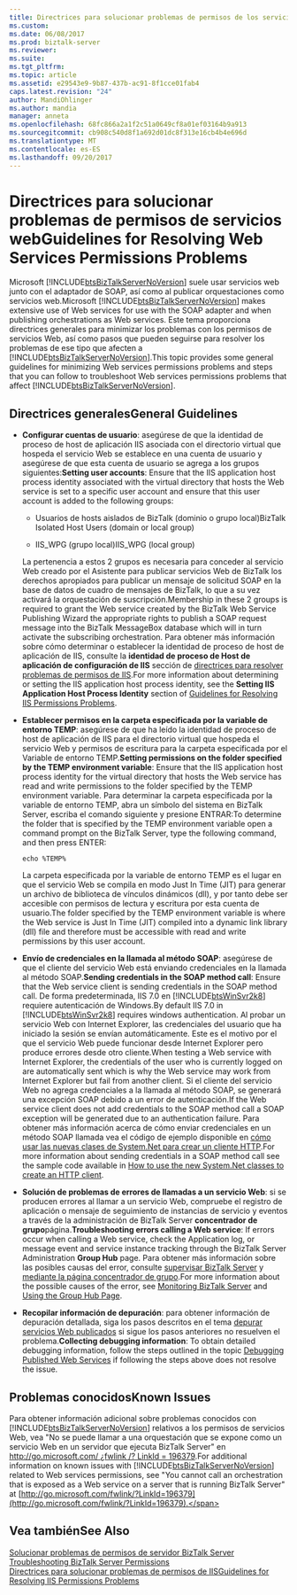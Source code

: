 ```yaml
---
title: Directrices para solucionar problemas de permisos de los servicios Web | Documentos de Microsoft
ms.custom: 
ms.date: 06/08/2017
ms.prod: biztalk-server
ms.reviewer: 
ms.suite: 
ms.tgt_pltfrm: 
ms.topic: article
ms.assetid: e29543e9-9b87-437b-ac91-8f1cce01fab4
caps.latest.revision: "24"
author: MandiOhlinger
ms.author: mandia
manager: anneta
ms.openlocfilehash: 68fc866a2a1f2c51a0649cf8a01ef03164b9a913
ms.sourcegitcommit: cb908c540d8f1a692d01dc8f313e16cb4b4e696d
ms.translationtype: MT
ms.contentlocale: es-ES
ms.lasthandoff: 09/20/2017
---
```

# <a name="guidelines-for-resolving-web-services-permissions-problems"></a><span data-ttu-id="c45e7-102">Directrices para solucionar problemas de permisos de servicios web</span><span class="sxs-lookup"><span data-stu-id="c45e7-102">Guidelines for Resolving Web Services Permissions Problems</span></span>
<span data-ttu-id="c45e7-103">Microsoft [!INCLUDE[btsBizTalkServerNoVersion](../includes/btsbiztalkservernoversion-md.md)] suele usar servicios web junto con el adaptador de SOAP, así como al publicar orquestaciones como servicios web.</span><span class="sxs-lookup"><span data-stu-id="c45e7-103">Microsoft [!INCLUDE[btsBizTalkServerNoVersion](../includes/btsbiztalkservernoversion-md.md)] makes extensive use of Web services for use with the SOAP adapter and when publishing orchestrations as Web services.</span></span> <span data-ttu-id="c45e7-104">Este tema proporciona directrices generales para minimizar los problemas con los permisos de servicios Web, así como pasos que pueden seguirse para resolver los problemas de ese tipo que afecten a [!INCLUDE[btsBizTalkServerNoVersion](../includes/btsbiztalkservernoversion-md.md)].</span><span class="sxs-lookup"><span data-stu-id="c45e7-104">This topic provides some general guidelines for minimizing Web services permissions problems and steps that you can follow to troubleshoot Web services permissions problems that affect [!INCLUDE[btsBizTalkServerNoVersion](../includes/btsbiztalkservernoversion-md.md)].</span></span>  
  
## <a name="general-guidelines"></a><span data-ttu-id="c45e7-105">Directrices generales</span><span class="sxs-lookup"><span data-stu-id="c45e7-105">General Guidelines</span></span>  
  
-   <span data-ttu-id="c45e7-106">**Configurar cuentas de usuario**: asegúrese de que la identidad de proceso de host de aplicación IIS asociada con el directorio virtual que hospeda el servicio Web se establece en una cuenta de usuario y asegúrese de que esta cuenta de usuario se agrega a los grupos siguientes:</span><span class="sxs-lookup"><span data-stu-id="c45e7-106">**Setting user accounts**: Ensure that the IIS application host process identity associated with the virtual directory that hosts the Web service is set to a specific user account and ensure that this user account is added to the following groups:</span></span>  
  
    -   <span data-ttu-id="c45e7-107">Usuarios de hosts aislados de BizTalk (dominio o grupo local)</span><span class="sxs-lookup"><span data-stu-id="c45e7-107">BizTalk Isolated Host Users (domain or local group)</span></span>  
  
    -   <span data-ttu-id="c45e7-108">IIS_WPG (grupo local)</span><span class="sxs-lookup"><span data-stu-id="c45e7-108">IIS_WPG (local group)</span></span>  
  
     <span data-ttu-id="c45e7-109">La pertenencia a estos 2 grupos es necesaria para conceder al servicio Web creado por el Asistente para publicar servicios Web de BizTalk los derechos apropiados para publicar un mensaje de solicitud SOAP en la base de datos de cuadro de mensajes de BizTalk, lo que a su vez activará la orquestación de suscripción.</span><span class="sxs-lookup"><span data-stu-id="c45e7-109">Membership in these 2 groups is required to grant the Web service created by the BizTalk Web Service Publishing Wizard the appropriate rights to publish a SOAP request message into the BizTalk MessageBox database which will in turn activate the subscribing orchestration.</span></span> <span data-ttu-id="c45e7-110">Para obtener más información sobre cómo determinar o establecer la identidad de proceso de host de aplicación de IIS, consulte la **identidad de proceso de Host de aplicación de configuración de IIS** sección de [directrices para resolver problemas de permisos de IIS](../core/guidelines-for-resolving-iis-permissions-problems.md).</span><span class="sxs-lookup"><span data-stu-id="c45e7-110">For more information about determining or setting the IIS application host process identity, see the **Setting IIS Application Host Process Identity** section of [Guidelines for Resolving IIS Permissions Problems](../core/guidelines-for-resolving-iis-permissions-problems.md).</span></span>  
  
-   <span data-ttu-id="c45e7-111">**Establecer permisos en la carpeta especificada por la variable de entorno TEMP**: asegúrese de que ha leído la identidad de proceso de host de aplicación de IIS para el directorio virtual que hospeda el servicio Web y permisos de escritura para la carpeta especificada por el Variable de entorno TEMP.</span><span class="sxs-lookup"><span data-stu-id="c45e7-111">**Setting permissions on the folder specified by the TEMP environment variable**: Ensure that the IIS application host process identity for the virtual directory that hosts the Web service has read and write permissions to the folder specified by the TEMP environment variable.</span></span> <span data-ttu-id="c45e7-112">Para determinar la carpeta especificada por la variable de entorno TEMP, abra un símbolo del sistema en BizTalk Server, escriba el comando siguiente y presione ENTRAR:</span><span class="sxs-lookup"><span data-stu-id="c45e7-112">To determine the folder that is specified by the TEMP environment variable open a command prompt on the BizTalk Server, type the following command, and then press ENTER:</span></span>  
  
    ```  
    echo %TEMP%  
    ```  
  
     <span data-ttu-id="c45e7-113">La carpeta especificada por la variable de entorno TEMP es el lugar en que el servicio Web se compila en modo Just In Time (JIT) para generar un archivo de biblioteca de vínculos dinámicos (dll), y por tanto debe ser accesible con permisos de lectura y escritura por esta cuenta de usuario.</span><span class="sxs-lookup"><span data-stu-id="c45e7-113">The folder specified by the TEMP environment variable is where the Web service is Just In Time (JIT) compiled into a dynamic link library (dll) file and therefore must be accessible with read and write permissions by this user account.</span></span>  
  
-   <span data-ttu-id="c45e7-114">**Envío de credenciales en la llamada al método SOAP**: asegúrese de que el cliente del servicio Web está enviando credenciales en la llamada al método SOAP.</span><span class="sxs-lookup"><span data-stu-id="c45e7-114">**Sending credentials in the SOAP method call**: Ensure that the Web service client is sending credentials in the SOAP method call.</span></span> <span data-ttu-id="c45e7-115">De forma predeterminada, IIS 7.0 en [!INCLUDE[btsWinSvr2k8](../includes/btswinsvr2k8-md.md)] requiere autenticación de Windows.</span><span class="sxs-lookup"><span data-stu-id="c45e7-115">By default IIS 7.0 in [!INCLUDE[btsWinSvr2k8](../includes/btswinsvr2k8-md.md)] requires windows authentication.</span></span> <span data-ttu-id="c45e7-116">Al probar un servicio Web con Internet Explorer, las credenciales del usuario que ha iniciado la sesión se envían automáticamente. Este es el motivo por el que el servicio Web puede funcionar desde Internet Explorer pero produce errores desde otro cliente.</span><span class="sxs-lookup"><span data-stu-id="c45e7-116">When testing a Web service with Internet Explorer, the credentials of the user who is currently logged on are automatically sent which is why the Web service may work from Internet Explorer but fail from another client.</span></span> <span data-ttu-id="c45e7-117">Si el cliente del servicio Web no agrega credenciales a la llamada al método SOAP, se generará una excepción SOAP debido a un error de autenticación.</span><span class="sxs-lookup"><span data-stu-id="c45e7-117">If the Web service client does not add credentials to the SOAP method call a SOAP exception will be generated due to an authentication failure.</span></span> <span data-ttu-id="c45e7-118">Para obtener más información acerca de cómo enviar credenciales en un método SOAP llamada vea el código de ejemplo disponible en [cómo usar las nuevas clases de System.Net para crear un cliente HTTP](http://support.microsoft.com/kb/303436).</span><span class="sxs-lookup"><span data-stu-id="c45e7-118">For more information about sending credentials in a SOAP method call see the sample code available in [How to use the new System.Net classes to create an HTTP client](http://support.microsoft.com/kb/303436).</span></span>  
  
-   <span data-ttu-id="c45e7-119">**Solución de problemas de errores de llamadas a un servicio Web**: si se producen errores al llamar a un servicio Web, compruebe el registro de aplicación o mensaje de seguimiento de instancias de servicio y eventos a través de la administración de BizTalk Server **concentrador de grupo**página.</span><span class="sxs-lookup"><span data-stu-id="c45e7-119">**Troubleshooting errors calling a Web service**: If errors occur when calling a Web service, check the Application log, or message event and service instance tracking through the BizTalk Server Administration **Group Hub** page.</span></span> <span data-ttu-id="c45e7-120">Para obtener más información sobre las posibles causas del error, consulte [supervisar BizTalk Server](../core/monitoring-biztalk-server.md) y [mediante la página concentrador de grupo](../core/using-the-group-hub-page.md).</span><span class="sxs-lookup"><span data-stu-id="c45e7-120">For more information about the possible causes of the error, see [Monitoring BizTalk Server](../core/monitoring-biztalk-server.md) and [Using the Group Hub Page](../core/using-the-group-hub-page.md).</span></span>  
  
-   <span data-ttu-id="c45e7-121">**Recopilar información de depuración**: para obtener información de depuración detallada, siga los pasos descritos en el tema [depurar servicios Web publicados](../core/debugging-published-web-services.md) si sigue los pasos anteriores no resuelven el problema.</span><span class="sxs-lookup"><span data-stu-id="c45e7-121">**Collecting debugging information**: To obtain detailed debugging information, follow the steps outlined in the topic [Debugging Published Web Services](../core/debugging-published-web-services.md) if following the steps above does not resolve the issue.</span></span>  
  
## <a name="known-issues"></a><span data-ttu-id="c45e7-122">Problemas conocidos</span><span class="sxs-lookup"><span data-stu-id="c45e7-122">Known Issues</span></span>  
 <span data-ttu-id="c45e7-123">Para obtener información adicional sobre problemas conocidos con [!INCLUDE[btsBizTalkServerNoVersion](../includes/btsbiztalkservernoversion-md.md)] relativos a los permisos de servicios Web, vea "No se puede llamar a una orquestación que se expone como un servicio Web en un servidor que ejecuta BizTalk Server" en [http://go.microsoft.com/ ¿fwlink /? LinkId = 196379](http://go.microsoft.com/fwlink/?LinkId=196379).</span><span class="sxs-lookup"><span data-stu-id="c45e7-123">For additional information on known issues with [!INCLUDE[btsBizTalkServerNoVersion](../includes/btsbiztalkservernoversion-md.md)] related to Web services permissions, see "You cannot call an orchestration that is exposed as a Web service on a server that is running BizTalk Server" at [http://go.microsoft.com/fwlink/?LinkId=196379](http://go.microsoft.com/fwlink/?LinkId=196379).</span></span>  
  
## <a name="see-also"></a><span data-ttu-id="c45e7-124">Vea también</span><span class="sxs-lookup"><span data-stu-id="c45e7-124">See Also</span></span>  
 <span data-ttu-id="c45e7-125">[Solucionar problemas de permisos de servidor BizTalk Server](../core/troubleshooting-biztalk-server-permissions.md) </span><span class="sxs-lookup"><span data-stu-id="c45e7-125">[Troubleshooting BizTalk Server Permissions](../core/troubleshooting-biztalk-server-permissions.md) </span></span>  
 [<span data-ttu-id="c45e7-126">Directrices para solucionar problemas de permisos de IIS</span><span class="sxs-lookup"><span data-stu-id="c45e7-126">Guidelines for Resolving IIS Permissions Problems</span></span>](../core/guidelines-for-resolving-iis-permissions-problems.md)
